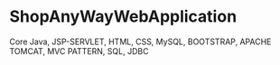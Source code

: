 # ShopAnyWayWebApplication
Core Java, JSP-SERVLET, HTML, CSS, MySQL, BOOTSTRAP, APACHE TOMCAT, MVC PATTERN, SQL, JDBC
